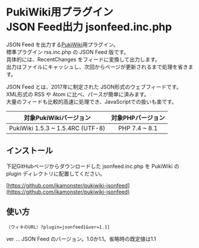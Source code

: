 # PukiWiki用プラグイン<br>JSON Feed出力 jsonfeed.inc.php

JSON Feed を出力する[PukiWiki](https://pukiwiki.osdn.jp/)用プラグイン。  
標準プラグイン rss.inc.php の JSON Feed 版です。  
具体的には、RecentChanges をフィードに変換して出力します。  
出力はファイルにキャッシュし、次回からページが更新されるまで処理を省きます。

JSON Feed とは、2017年に制定された JSON形式のウェブフィードです。  
XML形式の RSS や Atom に比べ、パースが簡単に済みます。  
大量のフィードも比較的高速に処理でき、JavaScriptでの扱いも楽です。

|対象PukiWikiバージョン|対象PHPバージョン|
|:---:|:---:|
|PukiWiki 1.5.3 ~ 1.5.4RC (UTF-8)|PHP 7.4 ~ 8.1|

## インストール

下記GitHubページからダウンロードした jsonfeed.inc.php を PukiWiki の plugin ディレクトリに配置してください。

[https://github.com/ikamonster/pukiwiki-jsonfeed](https://github.com/ikamonster/pukiwiki-jsonfeed)

## 使い方

```
（ウィキのURL）?plugin=jsonfeed[&ver=1.1]
```

ver … JSON Feed のバージョン。1.0か1.1。省略時の既定値は1.1
